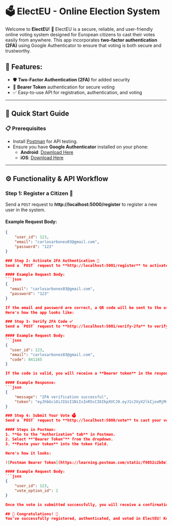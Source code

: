 # 🗳️ ElectEU - Online Election System

Welcome to **ElectEU**! 🎉 ElectEU is a secure, reliable, and user-friendly online voting system designed for European citizens to cast their votes easily from anywhere. This app incorporates **two-factor authentication (2FA)** using Google Authenticator to ensure that voting is both secure and trustworthy.

## 🌟 Features:

- 🛡️ **Two-Factor Authentication (2FA)** for added security
- 🔐 **Bearer Token** authentication for secure voting
- ✅ Easy-to-use API for registration, authentication, and voting

---

## 🚀 Quick Start Guide

### 📋 Prerequisites

- Install [Postman](https://www.postman.com/downloads/) for API testing.
- Ensure you have **Google Authenticator** installed on your phone:
  - **Android**: [Download Here](https://play.google.com/store/apps/details?id=com.google.android.apps.authenticator2)
  - **iOS**: [Download Here](https://apps.apple.com/us/app/google-authenticator/id388497605)

---

## ⚙️ Functionality & API Workflow

### Step 1: Register a Citizen 📝

Send a `POST` request to **http://localhost:5000/register** to register a new user in the system.

#### Example Request Body:

````json
{
    "user_id": 123,
    "email": "carlosarbones03@gmail.com",
    "password": "123"
}

### Step 2: Activate 2FA Authentication 🔐
Send a `POST` request to **http://localhost:5001/register** to activate 2FA with Google Authenticator. This will send a QR code to the user’s email for scanning with the Google Authenticator app.

#### Example Request Body:
```json
{
  "email": "carlosarbones03@gmail.com",
  "password": "123"
}

If the email and password are correct, a QR code will be sent to the user’s email. Scan the QR code using the Google Authenticator app to get the 6-digit code.
Here's how the app looks like:

### Step 3: Verify 2FA Code ✅
Send a `POST` request to **http://localhost:5001/verify-2fa** to verify the 6-digit code generated by the Google Authenticator app.

#### Example Request Body:
```json
{
  "user_id": 123,
  "email": "carlosarbones03@gmail.com",
  "code": 841165
}

If the code is valid, you will receive a **Bearer token** in the response. This token is needed to vote in the election.

#### Example Response:
```json
{
    "message": "2FA verification successful",
    "token": "eyJhbGciOiJIUzI1NiIsInR5cCI6IkpXVCJ9.eyJ1c2VyX2lkIjoxMjMsImVtYWlsIjoiY2FybG9zYXJib25lczAzQGdtYWlsLmNvbSIsImV4cCI6MTcyODkwMjA5N30.aMcx7R4gg7E0FlIK54evqe_j-744Ab34IgTyzl0j-vQ"
}

### Step 4: Submit Your Vote 🗳️
Send a `POST` request to **http://localhost:5000/vote** to cast your vote. You must include the Bearer token you received from the 2FA verification step.

#### Steps in Postman:
1. **Go to the "Authorization" tab** in Postman.
2. Select **"Bearer Token"** from the dropdown.
3. **Paste your token** into the token field.

Here's how it looks:

![Postman Bearer Token](https://learning.postman.com/static/f9052c2b8e70383517fba0a4253c460d/8fc77/Screen_Shot_2020-06-24_at_4.41.09_PM.png)

#### Example Request Body:
```json
{
    "user_id": 123,
    "vote_option_id": 2
}

Once the vote is submitted successfully, you will receive a confirmation message.

## 🎉 Congratulations! 🎉
You’ve successfully registered, authenticated, and voted in ElectEU! Keep your Bearer token safe, and ensure to follow the security measures during the voting process. 🛡️
````
